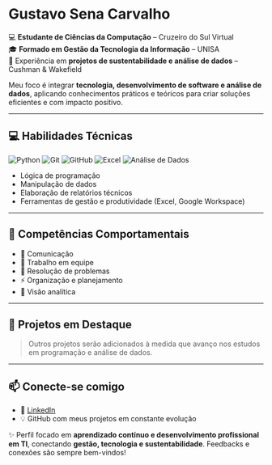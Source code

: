 # Gustavo Sena Carvalho

💻 **Estudante de Ciências da Computação** – Cruzeiro do Sul Virtual  
🎓 **Formado em Gestão da Tecnologia da Informação** – UNISA  
🏢 Experiência em **projetos de sustentabilidade e análise de dados** – Cushman & Wakefield  

Meu foco é integrar **tecnologia, desenvolvimento de software e análise de dados**, aplicando conhecimentos práticos e teóricos para criar soluções eficientes e com impacto positivo.

---

## 💻 Habilidades Técnicas
![Python](https://img.shields.io/badge/-Python-3776AB?style=flat-square&logo=python&logoColor=white)
![Git](https://img.shields.io/badge/-Git-F05032?style=flat-square&logo=git&logoColor=white)
![GitHub](https://img.shields.io/badge/-GitHub-181717?style=flat-square&logo=github&logoColor=white)
![Excel](https://img.shields.io/badge/-Excel-217346?style=flat-square&logo=microsoft-excel&logoColor=white)
![Análise de Dados](https://img.shields.io/badge/-Data%20Analysis-4CAF50?style=flat-square)

- Lógica de programação  
- Manipulação de dados  
- Elaboração de relatórios técnicos  
- Ferramentas de gestão e produtividade (Excel, Google Workspace)  

---

## 🌱 Competências Comportamentais
- 💬 Comunicação  
- 🤝 Trabalho em equipe  
- 🧠 Resolução de problemas  
- ⚡ Organização e planejamento  
- 🔎 Visão analítica  

---

## 🚀 Projetos em Destaque



> Outros projetos serão adicionados à medida que avanço nos estudos em programação e análise de dados.

---

## 📫 Conecte-se comigo
- 🔗 [LinkedIn](cole-aqui-seu-link)  
- 💡 GitHub com meus projetos em constante evolução  

✨ Perfil focado em **aprendizado contínuo e desenvolvimento profissional em TI**, conectando **gestão, tecnologia e sustentabilidade**. Feedbacks e conexões são sempre bem-vindos!
